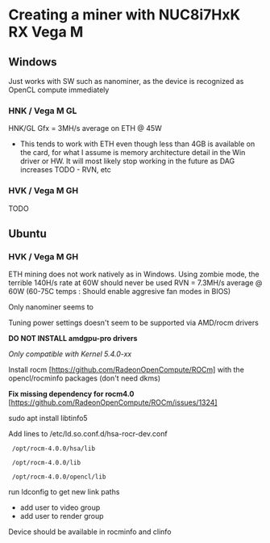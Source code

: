 # Creating a miner with NUC8i7HxK RX Vega M

## Windows
Just works with SW such as nanominer, as the device is recognized as OpenCL compute immediately

### HNK / Vega M GL
HNK/GL Gfx = 3MH/s average on ETH @ 45W
- This tends to work with ETH even though less than 4GB is available on the card, for what I assume is memory architecture detail in the Win driver or HW. It will most likely stop working in the future as DAG increases
TODO - RVN, etc

### HVK / Vega M GH
TODO

## Ubuntu

### HVK / Vega M GH
ETH mining does not work natively as in Windows. Using zombie mode, the terrible 140H/s rate at 60W should never be used
RVN = 7.3MH/s average @ 60W (60-75C temps : Should enable aggresive fan modes in BIOS)

Only nanominer seems to 

Tuning power settings doesn't seem to be supported via AMD/rocm drivers

**DO NOT INSTALL amdgpu-pro drivers**

*Only compatible with Kernel 5.4.0-xx*

Install rocm [https://github.com/RadeonOpenCompute/ROCm] with the opencl/rocminfo packages (don't need dkms)

**Fix missing dependency for rocm4.0** [https://github.com/RadeonOpenCompute/ROCm/issues/1324]

sudo apt install libtinfo5

Add lines to /etc/ld.so.conf.d/hsa-rocr-dev.conf

```
 /opt/rocm-4.0.0/hsa/lib
 
 /opt/rocm-4.0.0/lib
 
 /opt/rocm-4.0.0/opencl/lib
```

run ldconfig to get new link paths

- add user to video group
- add user to render group

Device should be available in rocminfo and clinfo
